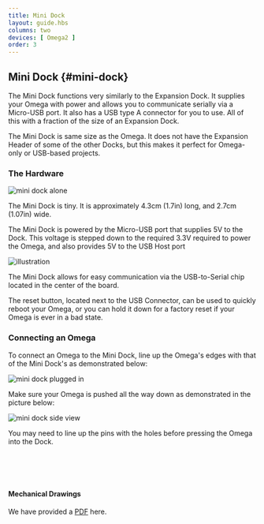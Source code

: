 ```yaml
---
title: Mini Dock
layout: guide.hbs
columns: two
devices: [ Omega2 ]
order: 3
---
```




## Mini Dock {#mini-dock}

<!-- [//]: # (Brief overview on the expansion dock and what it's used for (usb connection, power omega). Highlight it's size and how it's useful) -->
<!-- [//]: # (for Omega-only projects or USB-based projects.) -->

The Mini Dock functions very similarly to the Expansion Dock. It supplies your Omega with power and allows you to communicate serially via a Micro-USB port. It also has a USB type A connector for you to use. All of this with a fraction of the size of an Expansion Dock.

The Mini Dock is same size as the Omega. It does not have the Expansion Header of some of the other Docks, but this makes it perfect for Omega-only or USB-based projects.

### The Hardware

<!-- [//]: # (Picture of mini dock with important bits highlighted like usb port, how to plug in the Omega, power switch (which direction is ON?).) -->
<!-- [//]: # (Maybe in depth discussion of various pieces, like USB to serial chip. People like that.) -->
<!-- [//]: # (Refer to current Power Dock Expansion doc for more info) -->

![mini dock alone](https://raw.githubusercontent.com/OnionIoT/Onion-Docs/master/Omega2/Documentation/Hardware-Overview/img/mini-dock-alone.JPG)


The Mini Dock is tiny. It is approximately 4.3cm (1.7in) long, and 2.7cm (1.07in) wide.

The Mini Dock is powered by the Micro-USB port that supplies 5V to the Dock. This voltage is stepped down to the required 3.3V required to power the Omega, and also provides 5V to the USB Host port

![illustration](https://raw.githubusercontent.com/OnionIoT/Onion-Docs/master/Omega2/Documentation/Hardware-Overview/img/mini-dock-illustration.png)


The Mini Dock allows for easy communication via the USB-to-Serial chip located in the center of the board.

The reset button, located next to the USB Connector, can be used to quickly reboot your Omega, or you can hold it down for a factory reset if your Omega is ever in a bad state.

### Connecting an Omega

<!-- [//]: # (picture guide on how to properly plug in an Omega) -->

To connect an Omega to the Mini Dock, line up the Omega's edges with that of the Mini Dock's as demonstrated below:

![mini dock plugged in](https://raw.githubusercontent.com/OnionIoT/Onion-Docs/master/Omega2/Documentation/Hardware-Overview/img/mini-dock-top-plugged-in.JPG)

Make sure your Omega is pushed all the way down as demonstrated in the picture below:


![mini dock side view](https://raw.githubusercontent.com/OnionIoT/Onion-Docs/master/Omega2/Documentation/Hardware-Overview/img/mini-dock-side-view.JPG)

You may need to line up the pins with the holes before pressing the Omega into the Dock.


<!-- #### The Mini Dock at a Glance -->

<!-- [//]: # (illustration with all of the key parts labelled - see https://wiki.onion.io/Tutorials/Expansions/Using-the-Power-Dock#the-hardware_the-power-dock-at-a-glance for an example) -->


<!-- Micro USB Port -->
```{r child = '../shared/Hardware-Overview-Component-1-Micro-USB-Port.md'}
```

<!-- USB-to-Serial -->
```{r child = '../shared/Hardware-Overview-Component-2-USB-to-Serial.md'}
```

<!-- USB-to-Serial -->
```{r child = '../shared/Hardware-Overview-Component-4-Power-Switch.md'}
```

<!-- Reset Button -->
```{r child = '../shared/Hardware-Overview-Component-0-Reset-Button.md'}
```

<!-- USB Port -->
```{r child = '../shared/Hardware-Overview-Component-5-Omega-USB-Port.md'}
```

#### Mechanical Drawings

<!-- [//]: # (insert gabe's dope mechanical drawings) -->

We have provided a [PDF](https://raw.githubusercontent.com/OnionIoT/technical-drawings/master/Mechanical/OM-D-MINI.PDF) here.

<!-- [//]: # (LATER: Add using the dock:) -->
<!-- [//]: # ( - usb storage ) -->
<!-- [//]: # ( - controlling a usb serial device) -->
